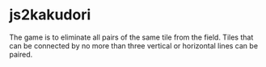 # js2kakudori
The game is to eliminate all pairs of the same tile from the field. Tiles that can be connected by no more than three vertical or horizontal lines can be paired.